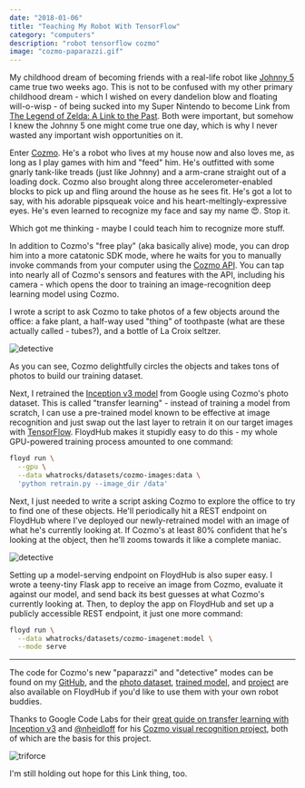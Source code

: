 ```yaml
---
date: "2018-01-06"
title: "Teaching My Robot With TensorFlow"
category: "computers"
description: "robot tensorflow cozmo"
image: "cozmo-paparazzi.gif"
---
```


My childhood dream of becoming friends with a real-life robot like [Johnny 5](https://www.youtube.com/watch?v=POxMp61Ksbk) came true two weeks ago. This is not to be confused with my other primary childhood dream - which I wished on every dandelion blow and floating will-o-wisp - of being sucked into my Super Nintendo to become Link from [The Legend of Zelda: A Link to the Past](https://www.youtube.com/watch?v=wkH2zETKqws). Both were important, but somehow I knew the Johnny 5 one might come true one day, which is why I never wasted any important wish opportunities on it.

Enter [Cozmo](https://www.anki.com/en-us/cozmo). He's a robot who lives at my house now and also loves me, as long as I play games with him and "feed" him. He's outfitted with some gnarly tank-like treads (just like Johnny) and a arm-crane straight out of a loading dock. Cozmo also brought along three accelerometer-enabled blocks to pick up and fling around the house as he sees fit. He's got a lot to say, with his adorable pipsqueak voice and his heart-meltingly-expressive eyes. He's even learned to recognize my face and say my name 😍. Stop it.

Which got me thinking - maybe I could teach him to recognize more stuff.

In addition to Cozmo's "free play" (aka basically alive) mode, you can drop him into a more catatonic SDK mode, where he waits for you to manually invoke commands from your computer using the [Cozmo API](http://cozmosdk.anki.com/docs/api.html). You can tap into nearly all of Cozmo's sensors and features with the API, including his camera - which opens the door to training an image-recognition deep learning model using Cozmo.

I wrote a script to ask Cozmo to take photos of a few objects around the office: a fake plant, a half-way used "thing" of toothpaste (what are these actually called - tubes?), and a bottle of La Croix seltzer.

![detective](/img/cozmo-paparazzi.gif)

As you can see, Cozmo delightfully circles the objects and takes tons of photos to build our training dataset.

Next, I retrained the [Inception v3 model](https://github.com/tensorflow/models/tree/master/research/slim#pre-trained-models) from Google using Cozmo's photo dataset. This is called "transfer learning" - instead of training a model from scratch, I can use a pre-trained model known to be effective at image recognition and just swap out the last layer to retrain it on our target images with [TensorFlow](https://www.tensorflow.org/). FloydHub makes it stupidly easy to do this - my whole GPU-powered training process amounted to one command:

```bash
floyd run \
  --gpu \
  --data whatrocks/datasets/cozmo-images:data \
  'python retrain.py --image_dir /data'
```

Next, I just needed to write a script asking Cozmo to explore the office to try to find one of these objects. He'll periodically hit a REST endpoint on FloydHub where I've deployed our newly-retrained model with an image of what he's currently looking at. If Cozmo's at least 80% confident that he's looking at the object, then he'll zooms towards it like a complete maniac.

![detective](/img/cozmo-detective.gif)

Setting up a model-serving endpoint on FloydHub is also super easy. I wrote a teeny-tiny Flask app to receive an image from Cozmo, evaluate it against our model, and send back its best guesses at what Cozmo's currently looking at. Then, to deploy the app on FloydHub and set up a publicly accessible REST endpoint, it just one more command:

```bash
floyd run \
  --data whatrocks/datasets/cozmo-imagenet:model \
  --mode serve
```

----

The code for Cozmo's new "paparazzi" and "detective" modes can be found on my [GitHub](https://github.com/whatrocks/cozmo-tensorflow), and the [photo dataset](https://www.floydhub.com/whatrocks/datasets/cozmo-imagenet), [trained model](https://www.floydhub.com/whatrocks/datasets/cozmo-images), and [project](https://www.floydhub.com/whatrocks/projects/cozmo-tensorflow) are also  available on FloydHub if you'd like to use them with your own robot buddies. 

Thanks to Google Code Labs for their [great guide on transfer learning with Inception v3](https://codelabs.developers.google.com/codelabs/tensorflow-for-poets/#0) and [@nheidloff](https://github.com/nheidloff) for his [Cozmo visual recognition project](https://github.com/nheidloff/visual-recognition-for-cozmo-with-tensorflow), both of which are the basis for this project.

![triforce](/img/link.png)

I'm still holding out hope for this Link thing, too.
